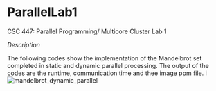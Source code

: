 # ParallelLab1
CSC 447: Parallel Programming/ Multicore Cluster Lab 1 

*Description*

The following codes show the implementation of the Mandelbrot set completed in static and dynamic parallel processing. The output of the codes are the runtime, communication time and thee image ppm file.  i
![mandelbrot_dynamic_parallel](https://github.com/chloegem/ParallelLab1/assets/99536375/252826f5-aa4c-4b82-840a-130055dea22e)
